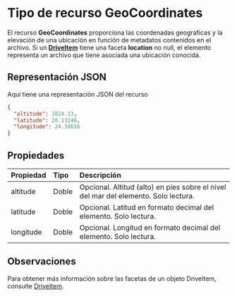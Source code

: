# <a name="geocoordinates-resource-type"></a>Tipo de recurso GeoCoordinates

El recurso **GeoCoordinates** proporciona las coordenadas geográficas y la elevación de una ubicación en función de metadatos contenidos en el archivo. Si un [**DriveItem**](driveitem.md) tiene una faceta **location** no null, el elemento representa un archivo que tiene asociada una ubicación conocida.

## <a name="json-representation"></a>Representación JSON

Aquí tiene una representación JSON del recurso

<!-- {
  "blockType": "resource",
  "optionalProperties": [

  ],
  "@odata.type": "microsoft.graph.geoCoordinates"
}-->

```json
{
  "altitude": 1024.13,
  "latitude": 26.13246,
  "longitude": 24.34616
}
```

## <a name="properties"></a>Propiedades

| Propiedad  | Tipo   | Descripción                                                    |
|:----------|:-------|:---------------------------------------------------------------|
| altitude  | Doble | Opcional. Altitud (alto) en pies sobre el nivel del mar del elemento. Solo lectura. |
| latitude  | Doble | Opcional. Latitud en formato decimal del elemento. Solo lectura.   |
| longitude | Doble | Opcional. Longitud en formato decimal del elemento. Solo lectura.  |

## <a name="remarks"></a>Observaciones

Para obtener más información sobre las facetas de un objeto DriveItem, consulte [DriveItem](driveitem.md).

<!-- uuid: 8fcb5dbc-d5aa-4681-8e31-b001d5168d79
2015-10-25 14:57:30 UTC -->
<!-- {
  "type": "#page.annotation",
  "description": "geoCoordinates resource",
  "keywords": "",
  "section": "documentation",
  "tocPath": ""
}-->

